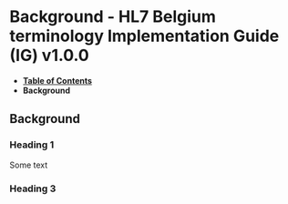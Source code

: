 # Background - HL7 Belgium terminology Implementation Guide (IG) v1.0.0

* [**Table of Contents**](toc.md)
* **Background**

## Background

### Heading 1

 Some text 

### Heading 3

